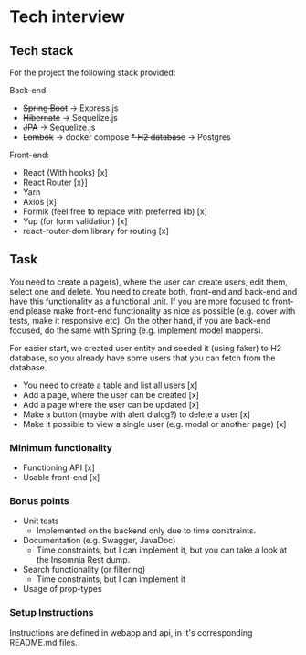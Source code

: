 # Tech interview 

## Tech stack
For the project the following stack provided:

Back-end:
* ~~Spring Boot~~ -> Express.js
* ~~Hibernate~~ -> Sequelize.js
* ~~JPA~~ -> Sequelize.js
* ~~Lombok~~ -> docker compose
~~* H2 database~~ -> Postgres

Front-end:

* React (With hooks) [x]
* React Router [x}]
* Yarn
* Axios [x]
* Formik (feel free to replace with preferred lib) [x]
* Yup (for form validation) [x]
* react-router-dom library for routing [x]


## Task

You need to create a page(s), where the user can create users, edit them, select one and delete. You need to create 
both, front-end and back-end and have this functionality as a functional unit. If you are more focused to front-end
please make front-end functionality as nice as possible (e.g. cover with tests, make it responsive etc). On the other hand, 
if you are back-end focused, do the same with Spring (e.g. implement model mappers).

For easier start, we created user entity and seeded it (using faker) to H2 database, so you already have some users 
that you can fetch from the database.

- You need to create a table and list all users [x]
- Add a page, where the user can be created [x]
- Add a page where the user can be updated [x]
- Make a button (maybe with alert dialog?) to delete a user [x]
- Make it possible to view a single user (e.g. modal or another page) [x]

### Minimum functionality

- Functioning API [x]
- Usable front-end [x]

### Bonus points
- Unit tests
    - Implemented on the backend only due to time constraints.
- Documentation (e.g. Swagger, JavaDoc)
  - Time constraints, but I can implement it, but you can take a look at the Insomnia Rest dump.
- Search functionality (or filtering)
  - Time constraints, but I can implement it
- Usage of prop-types


### Setup Instructions

Instructions are defined in webapp and api, in it's corresponding README.md files.
